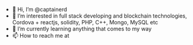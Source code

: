 - 👋 Hi, I’m @captainerd
- 👀 I’m interested in full stack developing and blockchain technologies, Cordova + reactjs, solidity, PHP, C++, Mongo, MySQL etc
- 🌱 I’m currently learning anything that comes to my way
- 📫 How to reach me at 

<!---
captainerd/captainerd is a ✨ special ✨ repository because its `README.md` (this file) appears on your GitHub profile.
You can click the Preview link to take a look at your changes.
--->
